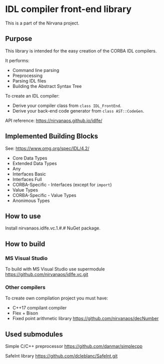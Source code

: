 # IDL compiler front-end library

This is a part of the Nirvana project.

## Purpose

This library is intended for the easy creation of the CORBA IDL compilers.

It performs:

* Command line parsing
* Preprocessing
* Parsing IDL files
* Building the Abstract Syntax Tree

To create an IDL compiler:

* Derive your compiler class from `class IDL_FrontEnd`.
* Derive your back-end code generator from `class AST::CodeGen`.

API reference: https://nirvanaos.github.io/idlfe/

## Implemented Building Blocks

See: https://www.omg.org/spec/IDL/4.2/

* Core Data Types
* Extended Data Types
* Any
* Interfaces Basic
* Interfaces Full
* CORBA-Specific - Interfaces (except for `import`)
* Value Types
* CORBA-Specific - Value Types
* Anonimous Types

## How to use

Install nirvanaos.idlfe.vc.1.#.# NuGet package.

## How to build

### MS Visual Studio

To build with MS Visual Studio use supermodule https://github.com/nirvanaos/idlfe.vc.git

### Other compilers

To create own compilation project you must have:

* C++17 compilant compiler
* Flex + Bison
* Fixed point arithmetic library https://github.com/nirvanaos/decNumber

## Used submodules

Simple C/C++ preprocessor https://github.com/danmar/simplecpp

SafeInt library https://github.com/dcleblanc/SafeInt.git
